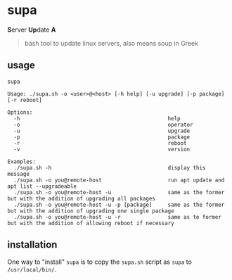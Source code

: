 supa
===

**S**erver **Up**date **A**

> bash tool to update linux servers, also means soup in Greek

## usage

```
supa

Usage: ./supa.sh -o <user>@<host> [-h help] [-u upgrade] [-p package] [-r reboot]

Options:
  -h                                               help
  -o                                               operator
  -u                                               upgrade
  -p                                               package
  -r                                               reboot
  -v                                               version

Examples:
  ./supa.sh -h                                     display this message
  ./supa.sh -o you@remote-host                     run apt update and apt list --upgradeable
  ./supa.sh -o you@remote-host -u                  same as the former but with the addition of upgrading all packages
  ./supa.sh -o you@remote-host -u -p [package]     same as the former but with the addition of upgrading one single package
  ./supa.sh -o you@remote-host -u -r               same as te former but with the addition of allowing reboot if necessary

```

## installation

One way to "install" `supa` is to copy the `supa.sh` script as `supa` to `/usr/local/bin/`.
